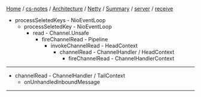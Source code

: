 [Home](https://mengxianbin.github.io) /
[cs-notes](https://mengxianbin.github.io/cs-notes/site) /
[Architecture](https://mengxianbin.github.io/cs-notes/site/Architecture) /
[Netty](https://mengxianbin.github.io/cs-notes/site/Architecture/Netty) /
[Summary](https://mengxianbin.github.io/cs-notes/site/Architecture/Netty/Summary) /
[server](https://mengxianbin.github.io/cs-notes/site/Architecture/Netty/Summary/server) /
[receive](https://mengxianbin.github.io/cs-notes/site/Architecture/Netty/Summary/server/receive)

* processSeletedKeys - NioEventLoop
    * processSeletedKey - NioEventLoop
        * read - Channel.Unsafe
            * fireChannelRead - Pipeline
                * invokeChannelRead - HeadContext
                    * channelRead - ChannelHandler / HeadContext
                        * fireChannelRead - ChannelHandlerContext

---

* channelRead - ChannelHandler / TailContext
    * onUnhandledInboundMessage

---
